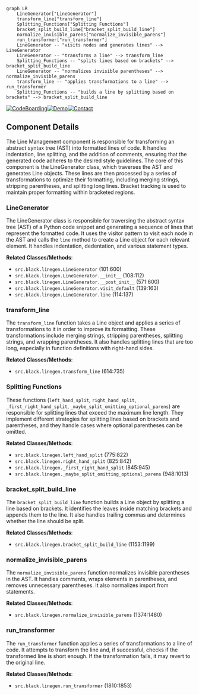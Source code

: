 ```mermaid
graph LR
    LineGenerator["LineGenerator"]
    transform_line["transform_line"]
    Splitting_Functions["Splitting Functions"]
    bracket_split_build_line["bracket_split_build_line"]
    normalize_invisible_parens["normalize_invisible_parens"]
    run_transformer["run_transformer"]
    LineGenerator -- "visits nodes and generates lines" --> LineGenerator
    LineGenerator -- "transforms a line" --> transform_line
    Splitting_Functions -- "splits lines based on brackets" --> bracket_split_build_line
    LineGenerator -- "normalizes invisible parentheses" --> normalize_invisible_parens
    transform_line -- "applies transformations to a line" --> run_transformer
    Splitting_Functions -- "builds a line by splitting based on brackets" --> bracket_split_build_line
```
[![CodeBoarding](https://img.shields.io/badge/Generated%20by-CodeBoarding-9cf?style=flat-square)](https://github.com/CodeBoarding/GeneratedOnBoardings)[![Demo](https://img.shields.io/badge/Try%20our-Demo-blue?style=flat-square)](https://www.codeboarding.org/demo)[![Contact](https://img.shields.io/badge/Contact%20us%20-%20codeboarding@gmail.com-lightgrey?style=flat-square)](mailto:codeboarding@gmail.com)

## Component Details

The Line Management component is responsible for transforming an abstract syntax tree (AST) into formatted lines of code. It handles indentation, line splitting, and the addition of comments, ensuring that the generated code adheres to the desired style guidelines. The core of this component is the LineGenerator class, which traverses the AST and generates Line objects. These lines are then processed by a series of transformations to optimize their formatting, including merging strings, stripping parentheses, and splitting long lines. Bracket tracking is used to maintain proper formatting within bracketed regions.

### LineGenerator
The LineGenerator class is responsible for traversing the abstract syntax tree (AST) of a Python code snippet and generating a sequence of lines that represent the formatted code. It uses the visitor pattern to visit each node in the AST and calls the `line` method to create a Line object for each relevant element. It handles indentation, dedentation, and various statement types.


**Related Classes/Methods**:

- `src.black.linegen.LineGenerator` (101:600)
- `src.black.linegen.LineGenerator.__init__` (108:112)
- `src.black.linegen.LineGenerator.__post_init__` (571:600)
- `src.black.linegen.LineGenerator.visit_default` (139:163)
- `src.black.linegen.LineGenerator.line` (114:137)


### transform_line
The `transform_line` function takes a Line object and applies a series of transformations to it in order to improve its formatting. These transformations include merging strings, stripping parentheses, splitting strings, and wrapping parentheses. It also handles splitting lines that are too long, especially in function definitions with right-hand sides.


**Related Classes/Methods**:

- `src.black.linegen.transform_line` (614:735)


### Splitting Functions
These functions (`left_hand_split`, `right_hand_split`, `_first_right_hand_split`, `_maybe_split_omitting_optional_parens`) are responsible for splitting lines that exceed the maximum line length. They implement different strategies for splitting lines based on brackets and parentheses, and they handle cases where optional parentheses can be omitted.


**Related Classes/Methods**:

- `src.black.linegen.left_hand_split` (775:822)
- `src.black.linegen.right_hand_split` (825:842)
- `src.black.linegen._first_right_hand_split` (845:945)
- `src.black.linegen._maybe_split_omitting_optional_parens` (948:1013)


### bracket_split_build_line
The `bracket_split_build_line` function builds a Line object by splitting a line based on brackets. It identifies the leaves inside matching brackets and appends them to the line. It also handles trailing commas and determines whether the line should be split.


**Related Classes/Methods**:

- `src.black.linegen.bracket_split_build_line` (1153:1199)


### normalize_invisible_parens
The `normalize_invisible_parens` function normalizes invisible parentheses in the AST. It handles comments, wraps elements in parentheses, and removes unnecessary parentheses. It also normalizes import from statements.


**Related Classes/Methods**:

- `src.black.linegen.normalize_invisible_parens` (1374:1480)


### run_transformer
The `run_transformer` function applies a series of transformations to a line of code. It attempts to transform the line and, if successful, checks if the transformed line is short enough. If the transformation fails, it may revert to the original line.


**Related Classes/Methods**:

- `src.black.linegen.run_transformer` (1810:1853)